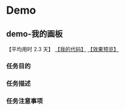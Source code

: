 # Demo

## demo-我的画板

【平均用时 2.3 天】
[【我的代码】](https://github.com/wangsiyuan233/MyHomeworks/tree/master/demo-%E6%88%91%E7%9A%84%E7%94%BB%E6%9D%BF)
[【效果预览】](http://wangsiyuan233.cn/MyHomeworks/demo-%E6%88%91%E7%9A%84%E7%94%BB%E6%9D%BF/MyCanvas.html)

### 任务目的


### 任务描述


### 任务注意事项

